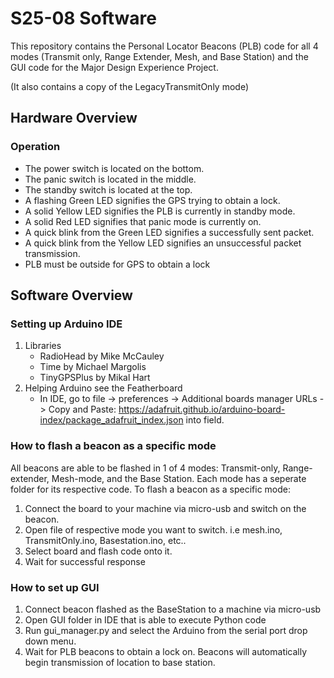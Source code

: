 S25-08 Software
===============

This repository contains the Personal Locator Beacons (PLB) code for all 4 modes (Transmit only, Range Extender, Mesh, and Base Station) and the GUI code for the Major Design Experience Project.

(It also contains a copy of the LegacyTransmitOnly mode)


Hardware Overview
---
### Operation
- The power switch is located on the bottom.
- The panic switch is located in the middle.
- The standby switch is located at the top.
- A flashing Green LED signifies the GPS trying to obtain a lock.
- A solid Yellow LED signifies the PLB is currently in standby mode.
- A solid Red LED signifies that panic mode is currently on.
- A quick blink from the Green LED signifies a successfully sent packet.
- A quick blink from the Yellow LED signifies an unsuccessful packet transmission.
- PLB must be outside for GPS to obtain a lock


Software Overview
--------------
### Setting up Arduino IDE
1. Libraries
    - RadioHead by Mike McCauley
    - Time by Michael Margolis
    - TinyGPSPlus by Mikal Hart
2. Helping Arduino see the Featherboard
    - In IDE, go to file -> preferences -> Additional boards manager URLs -> Copy and Paste: https://adafruit.github.io/arduino-board-index/package_adafruit_index.json into field.

### How to flash a beacon as a specific mode
All beacons are able to be flashed in 1 of 4 modes: Transmit-only, Range-extender, Mesh-mode, and the Base Station. Each mode has a seperate folder for its respective code. To flash a beacon as a specific mode:
1. Connect the board to your machine via micro-usb and switch on the beacon.
2. Open file of respective mode you want to switch. i.e mesh.ino, TransmitOnly.ino, Basestation.ino, etc..
3. Select board and flash code onto it.
4. Wait for successful response

### How to set up GUI
1. Connect beacon flashed as the BaseStation to a machine via micro-usb
2. Open GUI folder in IDE that is able to execute Python code
3. Run gui_manager.py and select the Arduino from the serial port drop down menu.
4. Wait for PLB beacons to obtain a lock on. Beacons will automatically begin transmission of location to base station.
